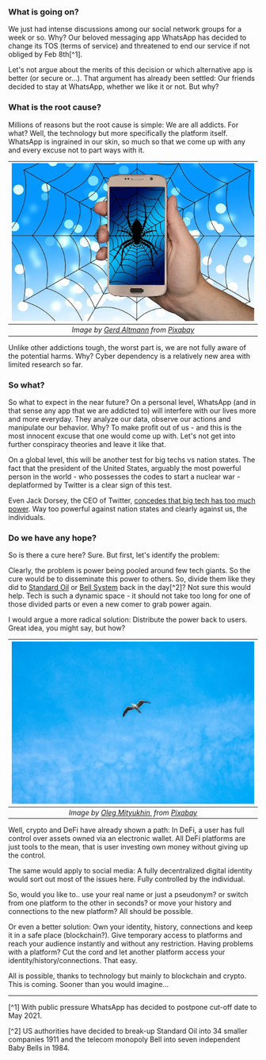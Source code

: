 ### What is going on?
We just had intense discussions among our social network groups for a week or so. Why? Our beloved messaging app WhatsApp has decided to change its TOS (terms of service) and threatened to end our service if not obliged by Feb 8th[^1]. 

Let's not argue about the merits of this decision or which alternative app is better (or secure or...). That argument has already been settled: Our friends decided to stay at WhatsApp, whether we like it or not. But why?

### What is the root cause?

Millions of reasons but the root cause is simple: We are all addicts. For what? Well, the technology but more specifically the platform itself. WhatsApp is ingrained in our skin, so much so that we come up with any and every excuse not to part ways with it. 


| ![caught_up](/assets/smartphone-3637029_640.jpg)|
|:--:| 
| *Image by [Gerd Altmann](https://pixabay.com/users/geralt-9301/) from [Pixabay](https://pixabay.com/)*|

Unlike other addictions tough, the worst part is, we are not fully aware of the potential harms. Why? Cyber dependency is a relatively new area with limited research so far. 

### So what? 

So what to expect in the near future? On a personal level, WhatsApp (and in that sense any app that we are addicted to) will interfere with our lives more and more everyday. They analyze our data, observe our actions and manipulate our behavior.  Why? To make profit out of us - and this is the most  innocent excuse that one would come up with. Let's not get into further conspiracy theories and leave it like that. 

On a global level, this will be another test for big techs vs nation states. The fact that the president of the United States, arguably the most powerful person in the world - who possesses the codes to start a nuclear war - deplatformed by Twitter is a clear sign of this test. 

Even Jack Dorsey, the CEO of Twitter, [concedes that big tech has too much power](https://twitter.com/jack/status/1349510769268850690). Way too powerful against nation states and clearly against us, the individuals. 

### Do we have any hope?
So is there a cure here? Sure. But first, let's identify the problem:

Clearly, the problem is power being pooled around few tech giants. So the cure would be to disseminate this power to others. So, divide them like they did to [Standard Oil](https://en.wikipedia.org/wiki/Standard_Oil) or [Bell System](https://en.wikipedia.org/wiki/Breakup_of_the_Bell_System) back in the day[^2]? Not sure this would help. Tech is such a dynamic space - it should not take too long for one of those divided parts or even a new comer to grab power again. 

I would argue a more radical solution: Distribute the power back to users. Great idea, you might say, but how?

| ![seagull](/assets/seagull-5386815_640.jpg)|
|:--:| 
| *Image by [Oleg Mityukhin ](https://pixabay.com/users/oleg_mit-16959961/) from [Pixabay](https://pixabay.com/)*|

Well, crypto and DeFi have already shown a path: In DeFi, a user has full control over assets owned via an electronic wallet. All DeFi platforms are just tools to the mean, that is user investing own money without giving up the control.  

The same would apply to social media: A fully decentralized digital identity would sort out most of the issues here. Fully controlled by the individual. 

So, would you like to.. use your real name or just a pseudonym? or switch from one platform to the other in seconds? or move your history and connections to the new platform? 
All should be possible. 

Or even a better solution: Own your identity, history, connections and keep it in a safe place (blockchain?). Give temporary access to platforms and reach your audience instantly and without any restriction. Having problems with a platform? Cut the cord and let another platform access your identity/history/connections. That easy. 

All is possible, thanks to technology but mainly to blockchain and crypto. This is coming. Sooner than you would imagine...

---

[^1] With public pressure WhatsApp has decided to postpone cut-off date to May 2021.

[^2] US authorities have decided to break-up Standard Oil into 34 smaller companies 1911 and the telecom monopoly Bell into seven independent Baby Bells in 1984.
